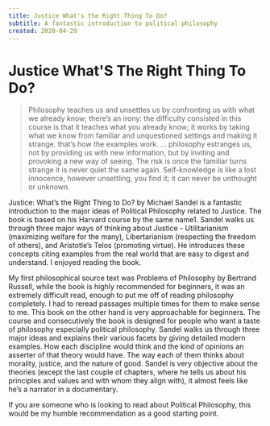 ```yaml
---
title: Justice What's the Right Thing To Do?
subtitle: A fantastic introduction to political philosophy
created: 2020-04-29
---
```

# Justice What'S The Right Thing To Do?

> Philosophy teaches us and unsettles us by confronting us with what we already
> know; there’s an irony: the difficulty consisted in this course is that it
> teaches what you already know; it works by taking what we know from familiar
> and unquestioned settings and making it strange. that’s how the examples
> work. … philosophy estranges us, not by providing us with new information,
> but by inviting and provoking a new way of seeing. The risk is once the
> familiar turns strange it is never quiet the same again. Self-knowledge is
> like a lost innocence, however unsettling, you find it; it can never be
> unthought or unknown.

Justice: What’s the Right Thing to Do? by Michael Sandel is a fantastic
introduction to the major ideas of Political Philosophy related to Justice. The
book is based on his Harvard course by the same name1. Sandel walks us through
three major ways of thinking about Justice - Utilitarianism (maximizing welfare
for the many), Libertarianism (respecting the freedom of others), and
Aristotle’s Telos (promoting virtue). He introduces these concepts citing
examples from the real world that are easy to digest and understand. I enjoyed
reading the book.

My first philosophical source text was Problems of Philosophy by Bertrand
Russell, while the book is highly recommended for beginners, it was an
extremely difficult read, enough to put me off of reading philosophy
completely. I had to reread passages multiple times for them to make sense to
me. This book on the other hand is very approachable for beginners. The course
and consecutively the book is designed for people who want a taste of
philosophy especially political philosophy. Sandel walks us through three major
ideas and explains their various facets by giving detailed modern examples. How
each discipline would think and the kind of opinions an asserter of that theory
would have. The way each of them thinks about morality, justice, and the nature
of good. Sandel is very objective about the theories (except the last couple of
chapters, where he tells us about his principles and values and with whom they
align with), it almost feels like he’s a narrator in a documentary.

If you are someone who is looking to read about Political Philosophy, this
would be my humble recommendation as a good starting point.
